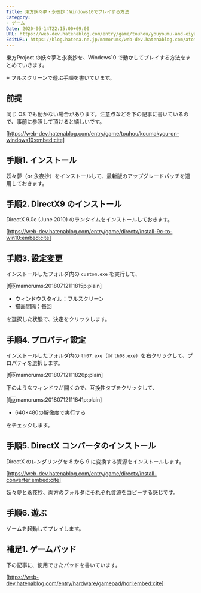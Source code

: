 ```yaml
---
Title: 東方妖々夢・永夜抄：Windows10でプレイする方法
Category:
- ゲーム
Date: 2020-06-14T22:15:00+09:00
URL: https://web-dev.hatenablog.com/entry/game/touhou/youyoumu-and-eiyasyou-on-windows10
EditURL: https://blog.hatena.ne.jp/mamorums/web-dev.hatenablog.com/atom/entry/10257846132600422620
---
```


東方Project の妖々夢と永夜抄を、Windows10 で動かしてプレイする方法をまとめていきます。

※ フルスクリーンで遊ぶ手順を書いています。


## 前提
同じ OS でも動かない場合があります。注意点などを下の記事に書いているので、事前に参照して頂けると嬉しいです。

[https://web-dev.hatenablog.com/entry/game/touhou/koumakyou-on-windows10:embed:cite]


## 手順1. インストール
妖々夢（or 永夜抄）をインストールして、最新版のアップグレードパッチを適用しておきます。


## 手順2. DirectX9 のインストール
DirectX 9.0c (June 2010) のランタイムをインストールしておきます。

[https://web-dev.hatenablog.com/entry/game/directx/install-9c-to-win10:embed:cite]


## 手順3. 設定変更
インストールしたフォルダ内の `custom.exe` を実行して、

[f:id:mamorums:20180712111815p:plain]

- ウィンドウスタイル：フルスクリーン
- 描画間隔：毎回

を選択した状態で、決定をクリックします。


## 手順4. プロパティ設定
インストールしたフォルダ内の `th07.exe`（or `th08.exe`）を右クリックして、プロパティを選択します。

[f:id:mamorums:20180712111826p:plain]

下のようなウィンドウが開くので、互換性タブをクリックして、

[f:id:mamorums:20180712111841p:plain]

- 640×480の解像度で実行する

をチェックします。


## 手順5. DirectX コンバータのインストール
DirectX のレンダリングを 8 から 9 に変換する資源をインストールします。

[https://web-dev.hatenablog.com/entry/game/directx/install-converter:embed:cite]

妖々夢と永夜抄、両方のフォルダにそれぞれ資源をコピーする感じです。


## 手順6. 遊ぶ
ゲームを起動してプレイします。


## 補足1. ゲームパッド
下の記事に、使用できたパッドを書いています。

[https://web-dev.hatenablog.com/entry/hardware/gamepad/hori:embed:cite]


